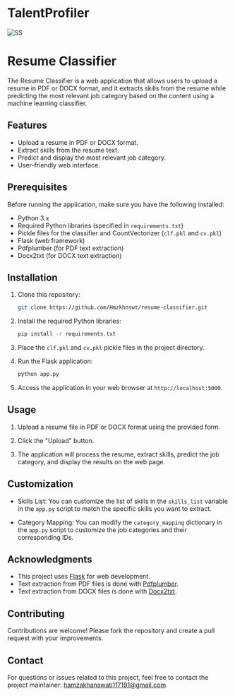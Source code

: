 # TalentProfiler
![SS](https://github.com/Hmzkhnswt/TalentProfiler-/assets/95092387/fa565144-23e1-4058-a7d2-dc1e309b684f)

# Resume Classifier

The Resume Classifier is a web application that allows users to upload a resume in PDF or DOCX format, and it extracts skills from the resume while predicting the most relevant job category based on the content using a machine learning classifier.

## Features

- Upload a resume in PDF or DOCX format.
- Extract skills from the resume text.
- Predict and display the most relevant job category.
- User-friendly web interface.

## Prerequisites

Before running the application, make sure you have the following installed:

- Python 3.x
- Required Python libraries (specified in `requirements.txt`)
- Pickle files for the classifier and CountVectorizer (`clf.pkl` and `cv.pkl`)
- Flask (web framework)
- Pdfplumber (for PDF text extraction)
- Docx2txt (for DOCX text extraction)

## Installation

1. Clone this repository:

   ```bash
   git clone https://github.com/Hmzkhnswt/resume-classifier.git
   ```

2. Install the required Python libraries:

   ```bash
   pip install -r requirements.txt
   ```

3. Place the `clf.pkl` and `cv.pkl` pickle files in the project directory.

4. Run the Flask application:

   ```bash
   python app.py
   ```

5. Access the application in your web browser at `http://localhost:5000`.

## Usage

1. Upload a resume file in PDF or DOCX format using the provided form.

2. Click the "Upload" button.

3. The application will process the resume, extract skills, predict the job category, and display the results on the web page.

## Customization

- Skills List: You can customize the list of skills in the `skills_list` variable in the `app.py` script to match the specific skills you want to extract.

- Category Mapping: You can modify the `category_mapping` dictionary in the `app.py` script to customize the job categories and their corresponding IDs.


## Acknowledgments

- This project uses [Flask](https://flask.palletsprojects.com/) for web development.
- Text extraction from PDF files is done with [Pdfplumber](https://github.com/jsvine/pdfplumber).
- Text extraction from DOCX files is done with [Docx2txt](https://pypi.org/project/docx2txt/).

## Contributing

Contributions are welcome! Please fork the repository and create a pull request with your improvements.

## Contact

For questions or issues related to this project, feel free to contact the project maintainer: hamzakhanswati117191@gmail.com

